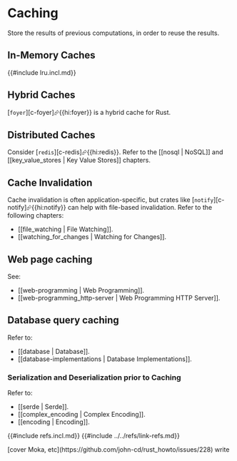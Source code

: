 # Caching

Store the results of previous computations, in order to reuse the results.

## In-Memory Caches

{{#include lru.incl.md}}

## Hybrid Caches

[`foyer`][c-foyer]⮳{{hi:foyer}} is a hybrid cache for Rust.

## Distributed Caches

Consider [`redis`][c-redis]⮳{{hi:redis}}. Refer to the [[nosql | NoSQL]] and [[key_value_stores | Key Value Stores]] chapters.

## Cache Invalidation

Cache invalidation is often application-specific, but crates like [`notify`][c-notify]⮳{{hi:notify}} can help with file-based invalidation.
Refer to the following chapters:

- [[file_watching | File Watching]].
- [[watching_for_changes | Watching for Changes]].

## Web page caching

See:

- [[web-programming | Web Programming]].
- [[web-programming_http-server | Web Programming HTTP Server]].

## Database query caching

Refer to:

- [[database | Database]].
- [[database-implementations | Database Implementations]].

### Serialization and Deserialization prior to Caching

Refer to:

- [[serde | Serde]].
- [[complex_encoding | Complex Encoding]].
- [[encoding | Encoding]].

{{#include refs.incl.md}}
{{#include ../../refs/link-refs.md}}

<div class="hidden">
[cover Moka, etc](https://github.com/john-cd/rust_howto/issues/228)
write
</div>
